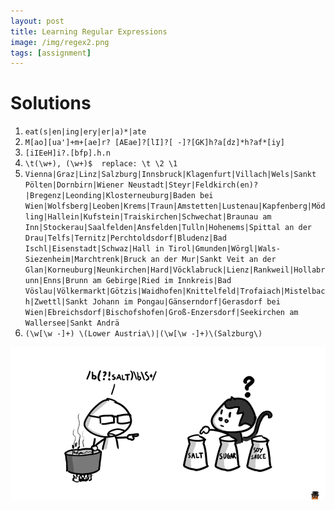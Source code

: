 ```yaml
---
layout: post
title: Learning Regular Expressions
image: /img/regex2.png
tags: [assignment]
---
```


# Solutions

1. `eat(s|en|ing|ery|er|a)*|ate`
1. `M[ao][ua']+m+[ae]r? [AEae]?[lI]?[ -]?[GK]h?a[dz]*h?af*[iy]`
1. `[iIEeH]i?.[bfp].h.n`
1. `\t(\w+), (\w+)$  replace: \t \2 \1`
1. `Vienna|Graz|Linz|Salzburg|Innsbruck|Klagenfurt|Villach|Wels|Sankt Pölten|Dornbirn|Wiener Neustadt|Steyr|Feldkirch(en)?|Bregenz|Leonding|Klosterneuburg|Baden bei Wien|Wolfsberg|Leoben|Krems|Traun|Amstetten|Lustenau|Kapfenberg|Mödling|Hallein|Kufstein|Traiskirchen|Schwechat|Braunau am Inn|Stockerau|Saalfelden|Ansfelden|Tulln|Hohenems|Spittal an der Drau|Telfs|Ternitz|Perchtoldsdorf|Bludenz|Bad Ischl|Eisenstadt|Schwaz|Hall in Tirol|Gmunden|Wörgl|Wals-Siezenheim|Marchtrenk|Bruck an der Mur|Sankt Veit an der Glan|Korneuburg|Neunkirchen|Hard|Vöcklabruck|Lienz|Rankweil|Hollabrunn|Enns|Brunn am Gebirge|Ried im Innkreis|Bad Vöslau|Völkermarkt|Götzis|Waidhofen|Knittelfeld|Trofaiach|Mistelbach|Zwettl|Sankt Johann im Pongau|Gänserndorf|Gerasdorf bei Wien|Ebreichsdorf|Bischofshofen|Groß-Enzersdorf|Seekirchen am Wallersee|Sankt Andrä`
1. `(\w[\w -]+) \(Lower Austria\)|(\w[\w -]+)\(Salzburg\)`


![Learn Python](/img/regex1.png "SALT")


